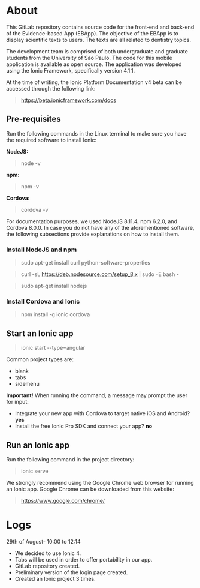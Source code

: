 # About

This GitLab repository contains source code for the front-end and back-end of the Evidence-based App (EBApp). The objective of the EBApp is to display scientific texts to users. The texts are all related to dentistry topics.

The development team is comprised of both undergraduate and graduate students from the University of São Paulo. The code for this mobile application is available as open source. The application was developed using the Ionic Framework, specifically version 4.1.1.

At the time of writing, the Ionic Platform Documentation v4 beta can be accessed through the following link:
> https://beta.ionicframework.com/docs

## Pre-requisites

Run the following commands in the Linux terminal to make sure you have the required software to install Ionic:

<b>NodeJS:</b>
> node -v

<b>npm:</b>
> npm -v

<b>Cordova:</b>
> cordova -v

For documentation purposes, we used NodeJS 8.11.4, npm 6.2.0, and Cordova 8.0.0. In case you do not have any of the aforementioned software, the following subsections provide explanations on how to install them.

### Install NodeJS and npm

> sudo apt-get install curl python-software-properties

> curl -sL https://deb.nodesource.com/setup_8.x | sudo -E bash -

> sudo apt-get install nodejs

### Install Cordova and Ionic

> npm install -g ionic cordova

## Start an Ionic app

> ionic start <project-name> <project-type> --type=angular

Common project types are:

- blank
- tabs
- sidemenu

<b>Important!</b> When running the command, a message may prompt the user for input:

- Integrate your new app with Cordova to target native iOS and Android? <b>yes</b>
- Install the free Ionic Pro SDK and connect your app? <b>no</b>

## Run an Ionic app

Run the following command in the project directory:

> ionic serve

We strongly recommend using the Google Chrome web browser for running an Ionic app. Google Chrome can be downloaded from this website:
> https://www.google.com/chrome/

# Logs

29th of August- 10:00 to 12:14
 - We decided to use Ionic 4.
 - Tabs will be used in order to offer portability in our app.
 - GitLab repository created.
 - Preliminary version of the login page created.
 - Created an Ionic project 3 times.
